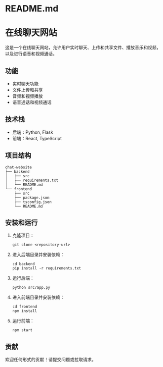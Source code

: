 # README.md

# 在线聊天网站

这是一个在线聊天网站，允许用户实时聊天、上传和共享文件、播放音乐和视频，以及进行语音和视频通话。

## 功能

- 实时聊天功能
- 文件上传和共享
- 音频和视频播放
- 语音通话和视频通话

## 技术栈

- 后端：Python, Flask
- 前端：React, TypeScript

## 项目结构

```
chat-website
├── backend
│   ├── src
│   ├── requirements.txt
│   └── README.md
└── frontend
    ├── src
    ├── package.json
    ├── tsconfig.json
    └── README.md
```

## 安装和运行

1. 克隆项目：
   ```
   git clone <repository-url>
   ```

2. 进入后端目录并安装依赖：
   ```
   cd backend
   pip install -r requirements.txt
   ```

3. 运行后端：
   ```
   python src/app.py
   ```

4. 进入前端目录并安装依赖：
   ```
   cd frontend
   npm install
   ```

5. 运行前端：
   ```
   npm start
   ```

## 贡献

欢迎任何形式的贡献！请提交问题或拉取请求。